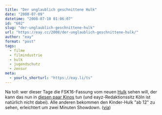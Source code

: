 ```yaml
---
title: "Der unglaublich geschnittene Hulk"
date: "2008-07-09"
datetime: "2008-07-10 01:06:07"
id: "602"
slug: "der-unglaublich-geschnittene-hulk"
url: "https://eay.cc/2008/der-unglaublich-geschnittene-hulk/"
author: "eay"
format: "post"
tags:
  - filme
  - filmindustrie
  - hulk
  - jugendschutz
  - zensur
meta:
  - yourls_shorturl: "https://eay.li/ts"
---
```


Na toll: wer dieser Tage die FSK16-Fassung vom neuen [Hulk](http://www.imdb.com/title/tt0800080/) sehen will, der kann das nun in [diesen paar Kinos](http://www.schnittberichte.com/news.php?ID=885) tun (und eayz-Redaktionssitz Köln ist natürlich nicht dabei). Alle anderen bekommen den Kinder-Hulk "ab 12" zu sehen, erleichtert um zwei Minuten Showdown. ([via](http://www.equilibriumblog.de/wordpress/2008/07/09/the-incredible-hulk-liste-aller-kinos-mit-fsk16-kopie/))
